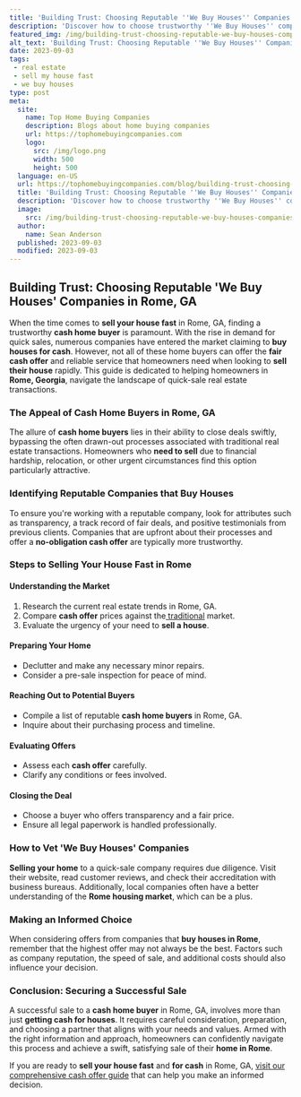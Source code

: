 ```yaml
---
title: 'Building Trust: Choosing Reputable ''We Buy Houses'' Companies in Rome, GA'
description: 'Discover how to choose trustworthy ''We Buy Houses'' companies in Rome, GA. Find reliable options that satisfy your curious mind and ensure a smooth selling process.'
featured_img: /img/building-trust-choosing-reputable-we-buy-houses-companies-in-rome-ga.webp
alt_text: 'Building Trust: Choosing Reputable ''We Buy Houses'' Companies in Rome, GA'
date: 2023-09-03
tags:
 - real estate
 - sell my house fast
 - we buy houses
type: post
meta:
  site:
    name: Top Home Buying Companies
    description: Blogs about home buying companies
    url: https://tophomebuyingcompanies.com
    logo:
      src: /img/logo.png
      width: 500
      height: 500
  language: en-US
  url: https://tophomebuyingcompanies.com/blog/building-trust-choosing-reputable-we-buy-houses-companies-in-rome-ga
  title: 'Building Trust: Choosing Reputable ''We Buy Houses'' Companies in Rome, GA'
  description: 'Discover how to choose trustworthy ''We Buy Houses'' companies in Rome, GA. Find reliable options that satisfy your curious mind and ensure a smooth selling process.'
  image:
    src: /img/building-trust-choosing-reputable-we-buy-houses-companies-in-rome-ga.webp
  author:
    name: Sean Anderson
  published: 2023-09-03
  modified: 2023-09-03
---
```



## Building Trust: Choosing Reputable 'We Buy Houses' Companies in Rome, GA

When the time comes to **sell your house fast** in Rome, GA, finding a trustworthy **cash home buyer** is paramount. With the rise in demand for quick sales, numerous companies have entered the market claiming to **buy houses for cash**. However, not all of these home buyers can offer the **fair cash offer** and reliable service that homeowners need when looking to **sell their house** rapidly. This guide is dedicated to helping homeowners in **Rome, Georgia**, navigate the landscape of quick-sale real estate transactions.

### The Appeal of Cash Home Buyers in Rome, GA

The allure of **cash home buyers** lies in their ability to close deals swiftly, bypassing the often drawn-out processes associated with traditional real estate transactions. Homeowners who **need to sell** due to financial hardship, relocation, or other urgent circumstances find this option particularly attractive. 

### Identifying Reputable Companies that Buy Houses

To ensure you're working with a reputable company, look for attributes such as transparency, a track record of fair deals, and positive testimonials from previous clients. Companies that are upfront about their processes and offer a **no-obligation cash offer** are typically more trustworthy.

### Steps to Selling Your House Fast in Rome

#### Understanding the Market

1. Research the current real estate trends in Rome, GA.
2. Compare **cash offer** prices against the[  traditional](https://tophomebuyingcompanies.com/blog/impact-of-local-rome-ga-events-on-the-quick-sale-housing-market) market.
3. Evaluate the urgency of your need to **sell a house**.

#### Preparing Your Home
  - Declutter and make any necessary minor repairs.
  - Consider a pre-sale inspection for peace of mind.

#### Reaching Out to Potential Buyers
  - Compile a list of reputable **cash home buyers** in Rome, GA.
  - Inquire about their purchasing process and timeline.

#### Evaluating Offers
  - Assess each **cash offer** carefully.
  - Clarify any conditions or fees involved.

#### Closing the Deal
  - Choose a buyer who offers transparency and a fair price.
  - Ensure all legal paperwork is handled professionally.

### How to Vet 'We Buy Houses' Companies

**Selling your home** to a quick-sale company requires due diligence. Visit their website, read customer reviews, and check their accreditation with business bureaus. Additionally, local companies often have a better understanding of the **Rome housing market**, which can be a plus.

### Making an Informed Choice

When considering offers from companies that **buy houses in Rome**, remember that the highest offer may not always be the best. Factors such as company reputation, the speed of sale, and additional costs should also influence your decision.

### Conclusion: Securing a Successful Sale

A successful sale to a **cash home buyer** in Rome, GA, involves more than just **getting cash for houses**. It requires careful consideration, preparation, and choosing a partner that aligns with your needs and values. Armed with the right information and approach, homeowners can confidently navigate this process and achieve a swift, satisfying sale of their **home in Rome**.

If you are ready to **sell your house fast** and **for cash** in Rome, GA, [visit our comprehensive cash offer guide](https://tophomebuyingcompanies.com/blog/we-buy-houses-in-rome-ga-quick-cash-offers-for-your-property) that can help you make an informed decision.
